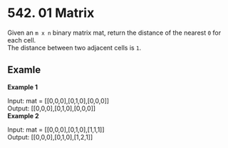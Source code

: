 # 542. 01 Matrix
Given an `m x n` binary matrix mat, return the distance of the nearest `0` for each cell.  
The distance between two adjacent cells is `1`.

 
## Examle
**Example 1**  


Input: mat = [[0,0,0],[0,1,0],[0,0,0]]  
Output: [[0,0,0],[0,1,0],[0,0,0]]  
**Example 2**  


Input: mat = [[0,0,0],[0,1,0],[1,1,1]]  
Output: [[0,0,0],[0,1,0],[1,2,1]]  
